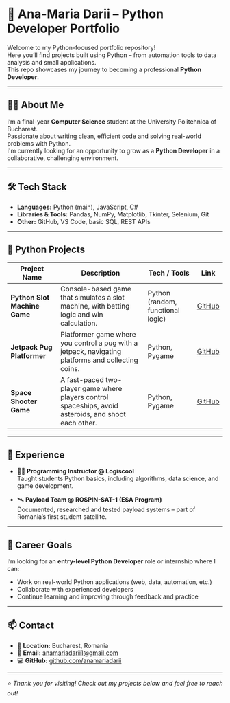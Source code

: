 # 🐍 Ana-Maria Darii – Python Developer Portfolio

Welcome to my Python-focused portfolio repository!  
Here you’ll find projects built using Python – from automation tools to data analysis and small applications.  
This repo showcases my journey to becoming a professional **Python Developer**.

---

## 👩‍🎓 About Me

I’m a final-year **Computer Science** student at the University Politehnica of Bucharest.  
Passionate about writing clean, efficient code and solving real-world problems with Python.  
I'm currently looking for an opportunity to grow as a **Python Developer** in a collaborative, challenging environment.

---

## 🛠️ Tech Stack

- **Languages:** Python (main), JavaScript, C#  
- **Libraries & Tools:** Pandas, NumPy, Matplotlib, Tkinter, Selenium, Git  
- **Other:** GitHub, VS Code, basic SQL, REST APIs

---

## 🐍 Python Projects

| Project Name           | Description                                                                 | Tech / Tools                  | Link           |
|------------------------|-----------------------------------------------------------------------------|-------------------------------|----------------|
| **Python Slot Machine Game** | Console-based game that simulates a slot machine, with betting logic and win calculation. | Python (random, functional logic) | [GitHub](https://github.com/anamariadarii/python-slot-machine) |
|**Jetpack Pug Platformer** | Platformer game where you control a pug with a jetpack, navigating platforms and collecting coins. | Python, Pygame                   | [GitHub](https://github.com/anamariadarii1/my-first-python-game/tree/main)                                   | 
| **Space Shooter Game**     | A fast-paced two-player game where players control spaceships, avoid asteroids, and shoot each other. | Python, Pygame                   | [GitHub](https://github.com/anamariadarii1/Space-Shooter-Game/tree/main)                                   |


---

## 🚀 Experience

- 👩‍🏫 **Programming Instructor @ Logiscool**  
  Taught students Python basics, including algorithms, data science, and game development.

- 🛰️ **Payload Team @ ROSPIN-SAT-1 (ESA Program)**  
  Documented, researched and tested payload systems – part of Romania’s first student satellite.

---

## 🎯 Career Goals

I’m looking for an **entry-level Python Developer** role or internship where I can:
- Work on real-world Python applications (web, data, automation, etc.)
- Collaborate with experienced developers
- Continue learning and improving through feedback and practice

---

## 📫 Contact

- 📍 **Location:** Bucharest, Romania  
- 📧 **Email:** anamariadarii1@gmail.com   
- 💻 **GitHub:** [github.com/anamariadarii](#)

---

⭐ *Thank you for visiting! Check out my projects below and feel free to reach out!*
